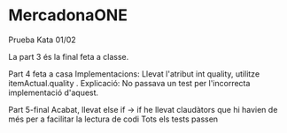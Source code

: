 # MercadonaONE
Prueba Kata 01/02

La part 3 és la final feta a classe.

Part 4 feta a casa
  Implementacions: 
    Llevat l'atribut int quality, utilitze itemActual.quality .
    Explicació: No passava un test per l'incorrecta implementació d'aquest.
    
    
Part 5-final
  Acabat, llevat else if -> if
  he llevat claudàtors que hi havien de més per a facilitar la lectura de codi
  Tots els tests passen
